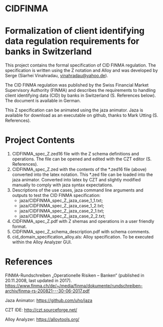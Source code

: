 # CIDFINMA

# Formalization of client identifying data regulation requirements for banks in Switzerland

This project contains the formal specification of CID FINMA regulation. The specification is written using the Z notation and Alloy and was developed by Serge (Siarhei Vinahradau, vinahradau@yahoo.de).

The CID FINMA regulation was published by the Swiss Financial Market Supervisory Authority (FINMA) and describes the requirements to handling client identifying data (CID) by banks in Switzerland (S. References below). The document is available in German.

This Z specification can be animated using the jaza animator. Jaza is available for download as an executable on github, thanks to Mark Utting (S. References).

# Project Contents

1. CIDFINMA_spec_Z.zed16 file with the Z schema definitions and operations. The file can be opened and edited with the CZT editor (S. References).
2. CIDFINMA_spec_Z.zed with the contents of the *.zed16 file (above) converted into the latex notation. This *.zed file can be loaded into the jaza animator. Converted into latex by CZT and slightly modified manually to comply with jaza syntax expectations.
3. Descriptions of the use cases, jaza command line arguments and outputs to test the CID FINMA specification:
    - jaza/CIDFINMA_spec_Z_jaza_case_1_1.txt;
    - jaza/CIDFINMA_spec_Z_jaza_case_1_2.txt;
    - jaza/CIDFINMA_spec_Z_jaza_case_2_1.txt;
    - jaza/CIDFINMA_spec_Z_jaza_case_2_2.txt;
4. CIDFINMA_spec_Z.pdf with Z shemas and operations in a user friendly format.
5. CIDFINMA_spec_Z_schema_description.pdf with schema comments.
6. cid_domain_specification_alloy.als: Alloy specification. To be executed within the Alloy Analyzer GUI.

# References

FINMA-Rundschreiben „Operationelle Risiken – Banken“ (published in 20.11.2008, last updated in 2017). https://www.finma.ch/de/~/media/finma/dokumente/rundschreiben-archiv/finma-rs-200821---30-06-2017.pdf

Jaza Animator: https://github.com/uho/jaza

CZT IDE: http://czt.sourceforge.net/
 
Alloy Analyzer: https://alloytools.org/
